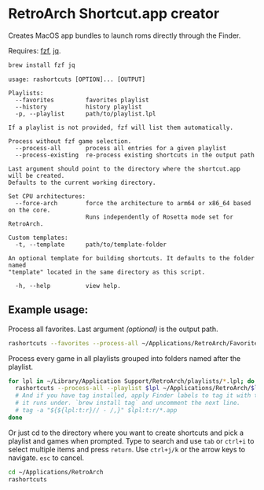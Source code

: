 # RetroArch Shortcut.app creator

Creates MacOS app bundles to launch roms directly through the Finder.

Requires: [fzf](https://github.com/junegunn/fzf), [jq](https://jqlang.github.io/jq/).

```sh
brew install fzf jq
```

```
usage: rashortcuts [OPTION]... [OUTPUT]

Playlists:
  --favorites         favorites playlist
  --history           history playlist
  -p, --playlist      path/to/playlist.lpl

If a playlist is not provided, fzf will list them automatically.

Process without fzf game selection.
  --process-all       process all entries for a given playlist
  --process-existing  re-process existing shortcuts in the output path

Last argument should point to the directory where the shortcut.app will be created.
Defaults to the current working directory.

Set CPU architectures:
  --force-arch        force the architecture to arm64 or x86_64 based on the core.
                      Runs independently of Rosetta mode set for RetroArch.

Custom templates:
  -t, --template      path/to/template-folder

An optional template for building shortcuts. It defaults to the folder named
"template" located in the same directory as this script.

  -h, --help          view help.

```

## Example usage:

Process all favorites. Last argument *(optional)* is the output path.

```sh
rashortcuts --favorites --process-all ~/Applications/RetroArch/Favorites
```

Process every game in all playlists grouped into folders named after the playlist.

```sh
for lpl in ~/Library/Application Support/RetroArch/playlists/*.lpl; do
  rashortcuts --process-all --playlist $lpl ~/Applications/RetroArch/$lpl:t:r
  # And if you have tag installed, apply Finder labels to tag it with the system
  # it runs under. `brew install tag` and uncomment the next line.
  # tag -a "${${lpl:t:r}// - /,}" $lpl:t:r/*.app
done
```

Or just cd to the directory where you want to create shortcuts and pick a playlist and games when prompted. Type to search and use `tab` or `ctrl+i` to select multiple items and press `return`. Use `ctrl+j/k` or the arrow keys to navigate. `esc` to cancel.

```sh
cd ~/Applications/RetroArch
rashortcuts
```
